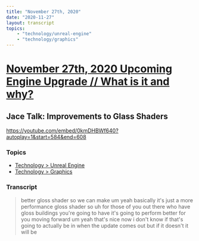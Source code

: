 ```yaml
---
title: "November 27th, 2020"
date: "2020-11-27"
layout: transcript
topics: 
    - "technology/unreal-engine"
    - "technology/graphics"
---
```

# [November 27th, 2020 Upcoming Engine Upgrade // What is it and why?](../2020-11-27.md)
## Jace Talk: Improvements to Glass Shaders
https://youtube.com/embed/0kmDHBWf640?autoplay=1&start=584&end=608
### Topics
* [Technology > Unreal Engine](../topics/technology/unreal-engine.md)
* [Technology > Graphics](../topics/technology/graphics.md)

### Transcript

> better
> gloss shader so we can make um
> yeah basically it's just a more
> performance gloss shader so uh
> for those of you out there who have
> gloss buildings you're going to have
> it's going to perform better for you
> moving forward um yeah that's nice
> now i don't know if that's going to
> actually be in when the update
> comes out but if it doesn't it will be

